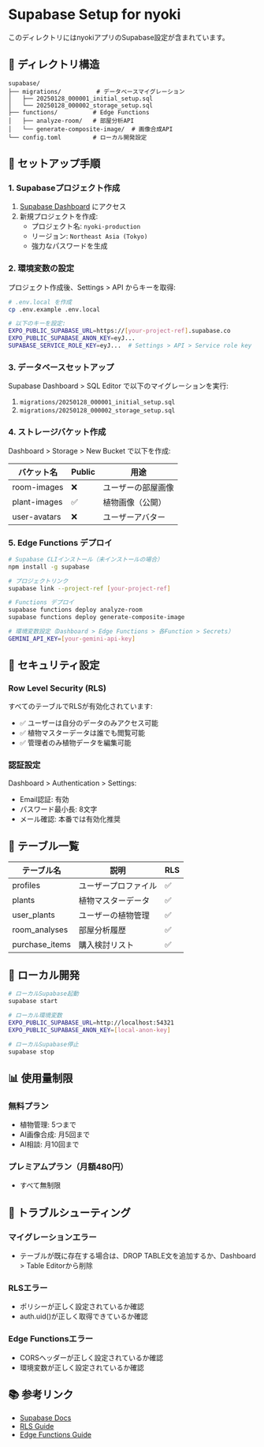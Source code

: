 # Supabase Setup for nyoki

このディレクトリにはnyokiアプリのSupabase設定が含まれています。

## 📁 ディレクトリ構造

```
supabase/
├── migrations/          # データベースマイグレーション
│   ├── 20250128_000001_initial_setup.sql
│   └── 20250128_000002_storage_setup.sql
├── functions/          # Edge Functions
│   ├── analyze-room/   # 部屋分析API
│   └── generate-composite-image/  # 画像合成API
└── config.toml         # ローカル開発設定
```

## 🚀 セットアップ手順

### 1. Supabaseプロジェクト作成

1. [Supabase Dashboard](https://app.supabase.com) にアクセス
2. 新規プロジェクトを作成:
   - プロジェクト名: `nyoki-production`
   - リージョン: `Northeast Asia (Tokyo)`
   - 強力なパスワードを生成

### 2. 環境変数の設定

プロジェクト作成後、Settings > API からキーを取得:

```bash
# .env.local を作成
cp .env.example .env.local

# 以下のキーを設定:
EXPO_PUBLIC_SUPABASE_URL=https://[your-project-ref].supabase.co
EXPO_PUBLIC_SUPABASE_ANON_KEY=eyJ...
SUPABASE_SERVICE_ROLE_KEY=eyJ...  # Settings > API > Service role key
```

### 3. データベースセットアップ

Supabase Dashboard > SQL Editor で以下のマイグレーションを実行:

1. `migrations/20250128_000001_initial_setup.sql`
2. `migrations/20250128_000002_storage_setup.sql`

### 4. ストレージバケット作成

Dashboard > Storage > New Bucket で以下を作成:

| バケット名 | Public | 用途 |
|-----------|--------|------|
| room-images | ❌ | ユーザーの部屋画像 |
| plant-images | ✅ | 植物画像（公開） |
| user-avatars | ❌ | ユーザーアバター |

### 5. Edge Functions デプロイ

```bash
# Supabase CLIインストール（未インストールの場合）
npm install -g supabase

# プロジェクトリンク
supabase link --project-ref [your-project-ref]

# Functions デプロイ
supabase functions deploy analyze-room
supabase functions deploy generate-composite-image

# 環境変数設定（Dashboard > Edge Functions > 各Function > Secrets）
GEMINI_API_KEY=[your-gemini-api-key]
```

## 🔐 セキュリティ設定

### Row Level Security (RLS)

すべてのテーブルでRLSが有効化されています:
- ✅ ユーザーは自分のデータのみアクセス可能
- ✅ 植物マスターデータは誰でも閲覧可能
- ✅ 管理者のみ植物データを編集可能

### 認証設定

Dashboard > Authentication > Settings:
- Email認証: 有効
- パスワード最小長: 8文字
- メール確認: 本番では有効化推奨

## 📝 テーブル一覧

| テーブル名 | 説明 | RLS |
|-----------|------|-----|
| profiles | ユーザープロファイル | ✅ |
| plants | 植物マスターデータ | ✅ |
| user_plants | ユーザーの植物管理 | ✅ |
| room_analyses | 部屋分析履歴 | ✅ |
| purchase_items | 購入検討リスト | ✅ |

## 🧪 ローカル開発

```bash
# ローカルSupabase起動
supabase start

# ローカル環境変数
EXPO_PUBLIC_SUPABASE_URL=http://localhost:54321
EXPO_PUBLIC_SUPABASE_ANON_KEY=[local-anon-key]

# ローカルSupabase停止
supabase stop
```

## 📊 使用量制限

### 無料プラン
- 植物管理: 5つまで
- AI画像合成: 月5回まで
- AI相談: 月10回まで

### プレミアムプラン（月額480円）
- すべて無制限

## 🔧 トラブルシューティング

### マイグレーションエラー
- テーブルが既に存在する場合は、DROP TABLE文を追加するか、Dashboard > Table Editorから削除

### RLSエラー
- ポリシーが正しく設定されているか確認
- auth.uid()が正しく取得できているか確認

### Edge Functionsエラー
- CORSヘッダーが正しく設定されているか確認
- 環境変数が正しく設定されているか確認

## 📚 参考リンク

- [Supabase Docs](https://supabase.com/docs)
- [RLS Guide](https://supabase.com/docs/guides/auth/row-level-security)
- [Edge Functions Guide](https://supabase.com/docs/guides/functions)